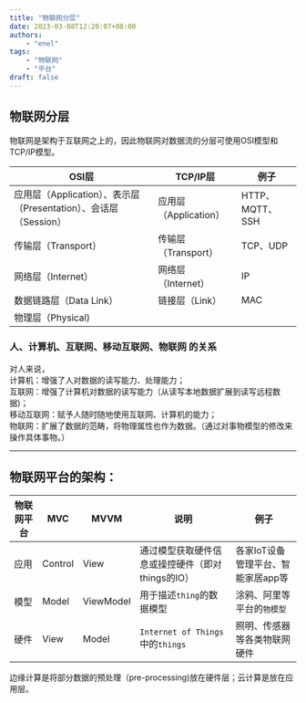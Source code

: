 ```yaml
---
title: "物联网分层"
date: 2023-03-08T12:20:07+08:00
authors:
    - "enel"
tags:
    - "物联网"
    - "平台"
draft: false
---
```


## 物联网分层

物联网是架构于互联网之上的，因此物联网对数据流的分层可使用OSI模型和TCP/IP模型。

| OSI层                                            | TCP/IP层          | 例子            |
|-------------------------------------------------|------------------|---------------|
| 应用层（Application）、表示层（Presentation）、会话层（Session） | 应用层（Application） | HTTP、MQTT、SSH |
| 传输层（Transport）                                  | 传输层（Transport）   | TCP、UDP       |
| 网络层（Internet）                                   | 网络层（Internet）    | IP            |
| 数据链路层（Data Link）                                | 链接层（Link）        | MAC           |
| 物理层（Physical)                                   |                  |               |

### 人、计算机、互联网、移动互联网、物联网 的关系

对人来说，  
计算机：增强了人对数据的读写能力、处理能力；  
互联网：增强了计算机对数据的读写能力（从读写本地数据扩展到读写远程数据)；  
移动互联网：赋予人随时随地使用互联网、计算机的能力；  
物联网：扩展了数据的范畴，将物理属性也作为数据。（通过对事物模型的修改来操作具体事物。）

---

## 物联网平台的架构：

| 物联网平台 | MVC     | MVVM      | 说明                             | 例子                   | 
|-------|---------|-----------|--------------------------------|----------------------|
| 应用    | Control | View      | 通过模型获取硬件信息或操控硬件（即对things的IO）   | 各家IoT设备管理平台、智能家居app等 |
| 模型    | Model   | ViewModel | 用于描述`thing`的数据模型               | 涂鸦、阿里等平台的`物模型`       |
| 硬件    | View    | Model     | `Internet of Things`中的`things` | 照明、传感器等各类物联网硬件       |

边缘计算是将部分数据的预处理（pre-processing)放在硬件层；云计算是放在应用层。


